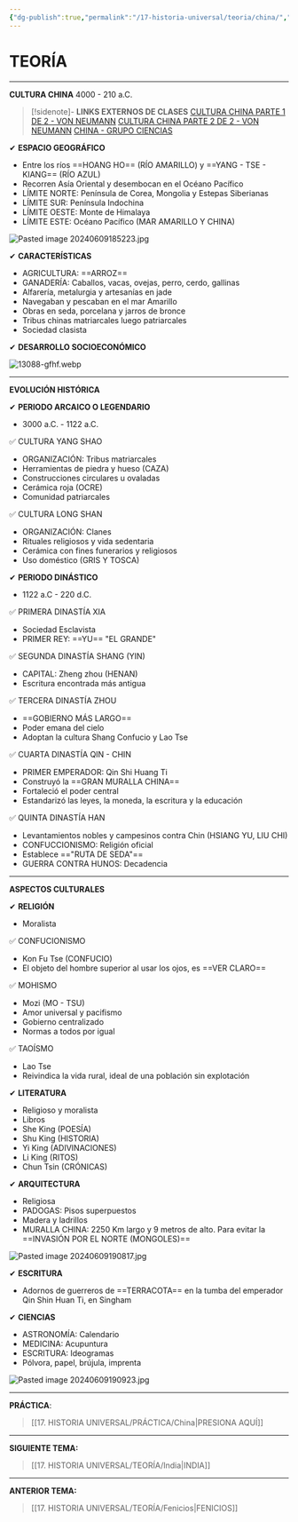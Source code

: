 ```yaml
---
{"dg-publish":true,"permalink":"/17-historia-universal/teoria/china/","tags":["Historia","Teoría","Completo"]}
---
```


# TEORÍA
---
**CULTURA CHINA**
4000 - 210 a.C. 

>[!sidenote]- **LINKS EXTERNOS DE CLASES** 
>[CULTURA CHINA PARTE 1 DE 2 - VON NEUMANN](https://www.youtube.com/watch?v=6235l_TwncM) 
>[CULTURA CHINA PARTE 2 DE 2 - VON NEUMANN](https://www.youtube.com/watch?v=Z6XY1wr-qcU) 
>[CHINA - GRUPO CIENCIAS](https://www.youtube.com/watch?v=N0BGRQ8SOy0)

✔ **ESPACIO GEOGRÁFICO**
- Entre los ríos ==HOANG HO== (RÍO AMARILLO) y ==YANG - TSE - KIANG== (RÍO AZUL)
- Recorren Asía Oriental y desembocan en el Océano Pacífico
- LÍMITE NORTE: Península de Corea, Mongolia y Estepas Siberianas
- LÍMITE SUR: Península Indochina
- LÍMITE OESTE: Monte de Himalaya 
- LÍMITE ESTE: Océano Pacífico (MAR AMARILLO Y CHINA)

![Pasted image 20240609185223.jpg](/img/user/1.%20ELEMENTOS%20GR%C3%81FICOS/Pasted%20image%2020240609185223.jpg)

✔ **CARACTERÍSTICAS**
- AGRICULTURA: ==ARROZ==
- GANADERÍA: Caballos, vacas, ovejas, perro, cerdo, gallinas
- Alfarería, metalurgia y artesanías en jade
- Navegaban y pescaban en el mar Amarillo
- Obras en seda, porcelana y jarros de bronce
- Tribus chinas matriarcales luego patriarcales
- Sociedad clasista

✔ **DESARROLLO SOCIOECONÓMICO**

![13088-gfhf.webp](/img/user/1.%20ELEMENTOS%20GR%C3%81FICOS/13088-gfhf.webp)

---
**EVOLUCIÓN HISTÓRICA**

✔ **PERIODO ARCAICO O LEGENDARIO**
- 3000 a.C. - 1122 a.C. 

✅ CULTURA YANG SHAO
- ORGANIZACIÓN: Tribus matriarcales
- Herramientas de piedra y hueso (CAZA)
- Construcciones circulares u ovaladas
- Cerámica roja (OCRE)
- Comunidad patriarcales

✅ CULTURA LONG SHAN 
- ORGANIZACIÓN: Clanes
- Rituales religiosos y vida sedentaria
- Cerámica con fines funerarios y religiosos
- Uso doméstico (GRIS Y TOSCA)

✔ **PERIODO DINÁSTICO**
- 1122 a.C - 220 d.C.  

✅ PRIMERA DINASTÍA XIA
- Sociedad Esclavista
- PRIMER REY: ==YU== "EL GRANDE"

✅ SEGUNDA DINASTÍA SHANG (YIN)
- CAPITAL: Zheng zhou (HENAN)
- Escritura encontrada más antigua

✅ TERCERA DINASTÍA ZHOU
- ==GOBIERNO MÁS LARGO==
- Poder emana del cielo
- Adoptan la cultura Shang Confucio y Lao Tse

✅ CUARTA DINASTÍA QIN - CHIN
- PRIMER EMPERADOR: Qin Shi Huang Ti
- Construyó la ==GRAN MURALLA CHINA==
- Fortaleció el poder central
- Estandarizó las leyes, la moneda, la escritura y la educación

✅ QUINTA DINASTÍA HAN
- Levantamientos nobles y campesinos contra Chin (HSIANG YU, LIU CHI)
- CONFUCCIONISMO: Religión oficial
- Establece =="RUTA DE SEDA"==
- GUERRA CONTRA HUNOS: Decadencia

---
**ASPECTOS CULTURALES**

✔ **RELIGIÓN**
- Moralista

✅ CONFUCIONISMO
- Kon Fu Tse (CONFUCIO)
- El objeto del hombre superior al usar los ojos, es ==VER CLARO==

✅ MOHISMO
- Mozi (MO - TSU)
- Amor universal y pacifismo
- Gobierno centralizado
- Normas a todos por igual

✅ TAOÍSMO
- Lao Tse
- Reivindica la vida rural, ideal de una población sin explotación 

✔ **LITERATURA**
- Religioso y moralista
- Libros
- She King (POESÍA)
- Shu King (HISTORIA)
- Yi King (ADIVINACIONES)
- Li King (RITOS)
- Chun Tsin (CRÓNICAS)

✔ **ARQUITECTURA**
- Religiosa
- PADOGAS: Pisos superpuestos
- Madera y ladrillos
- MURALLA CHINA: 2250 Km largo y 9 metros de alto. Para evitar la ==INVASIÓN POR EL NORTE (MONGOLES)==

![Pasted image 20240609190817.jpg](/img/user/1.%20ELEMENTOS%20GR%C3%81FICOS/Pasted%20image%2020240609190817.jpg)

✔ **ESCRITURA**
- Adornos de guerreros de ==TERRACOTA== en la tumba del emperador Qin Shin Huan Ti, en Singham

✔ **CIENCIAS**
- ASTRONOMÍA: Calendario
- MEDICINA: Acupuntura
- ESCRITURA: Ideogramas
- Pólvora, papel, brújula, imprenta

![Pasted image 20240609190923.jpg](/img/user/1.%20ELEMENTOS%20GR%C3%81FICOS/Pasted%20image%2020240609190923.jpg)

---
**PRÁCTICA**:
>[[17. HISTORIA UNIVERSAL/PRÁCTICA/China\|PRESIONA AQUÍ]]

---
**SIGUIENTE TEMA:** 
>[[17. HISTORIA UNIVERSAL/TEORÍA/India\|INDIA]]

---
**ANTERIOR TEMA:** 
>[[17. HISTORIA UNIVERSAL/TEORÍA/Fenicios\|FENICIOS]]

